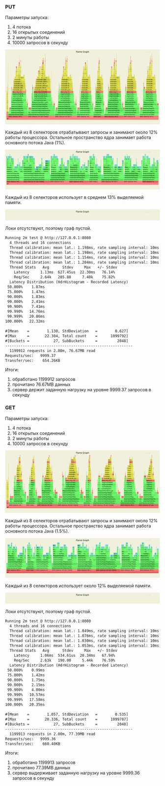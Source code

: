 ### PUT

Параметры запуска:
<ol>
<li>4 потока</li>
<li>16 открытых соединений</li>
<li>2 минуты работы</li>
<li>10000 запросов в секунду</li>
</ol>

![CPU PUT](async/cpu-put.svg)

Каждый из 8 селекторов отрабатывают запросы и занимают около 12% работы процессора. Остальное пространство ядра занимает работа основного потока Java (1%).

![ALLOC PUT](async/alloc-put.svg)

Каждый из 8 селекторов использует в среднем 13% выделяемой памяти.

![LOCK PUT](async/lock-put.svg)

Локи отсутствуют, поэтому граф пустой.

```
Running 2m test @ http://127.0.0.1:8080
  4 threads and 16 connections
  Thread calibration: mean lat.: 1.198ms, rate sampling interval: 10ms
  Thread calibration: mean lat.: 1.198ms, rate sampling interval: 10ms
  Thread calibration: mean lat.: 1.154ms, rate sampling interval: 10ms
  Thread calibration: mean lat.: 1.204ms, rate sampling interval: 10ms
  Thread Stats   Avg      Stdev     Max   +/- Stdev
    Latency     1.13ms  627.45us  22.30ms   76.14%
    Req/Sec     2.64k   205.88     7.40k    75.82%
  Latency Distribution (HdrHistogram - Recorded Latency)
 50.000%    1.07ms
 75.000%    1.47ms
 90.000%    1.83ms
 99.000%    2.41ms
 99.900%    7.41ms
 99.990%   14.76ms
 99.999%   20.86ms
100.000%   22.32ms

#[Mean    =        1.130, StdDeviation   =        0.627]
#[Max     =       22.304, Total count    =      1099792]
#[Buckets =           27, SubBuckets     =         2048]
----------------------------------------------------------
  1199912 requests in 2.00m, 76.67MB read
Requests/sec:   9999.37
Transfer/sec:    654.26KB
```

Итоги:
<ol>
<li>обработано 1199912 запросов</li>
<li>прочитано 76.67MB данных</li>
<li>сервер держит заданную нагрузку на уровне 9999.37 запросов в секунду</li>
</ol>

### GET

Параметры запуска:
<ol>
<li>4 потока</li>
<li>16 открытых соединений</li>
<li>2 минуты работы</li>
<li>10000 запросов в секунду</li>
</ol>

![CPU GET](async/cpu-get.svg)

Каждый из 8 селекторов отрабатывают запросы и занимают около 12% работы процессора. Остальное пространство ядра занимает работа основного потока Java (1.5%).

![ALLOC GET](async/alloc-get.svg)

Каждый из 8 селекторов использует около 12% выделяемой памяти.

![LOCK GET](async/lock-get.svg)

Локи отсутствуют, поэтому граф пустой.

```
Running 2m test @ http://127.0.0.1:8080
  4 threads and 16 connections
  Thread calibration: mean lat.: 1.049ms, rate sampling interval: 10ms
  Thread calibration: mean lat.: 1.076ms, rate sampling interval: 10ms
  Thread calibration: mean lat.: 1.030ms, rate sampling interval: 10ms
  Thread calibration: mean lat.: 1.053ms, rate sampling interval: 10ms
  Thread Stats   Avg      Stdev     Max   +/- Stdev
    Latency     1.06ms  534.61us  20.34ms   67.94%
    Req/Sec     2.63k   190.00     5.44k    76.59%
  Latency Distribution (HdrHistogram - Recorded Latency)
 50.000%    0.99ms
 75.000%    1.42ms
 90.000%    1.75ms
 99.000%    2.15ms
 99.900%    4.00ms
 99.990%   10.57ms
 99.999%   17.58ms
100.000%   20.35ms

#[Mean    =        1.057, StdDeviation   =        0.535]
#[Max     =       20.336, Total count    =      1099787]
#[Buckets =           27, SubBuckets     =         2048]
----------------------------------------------------------
  1199913 requests in 2.00m, 77.39MB read
Requests/sec:   9999.36
Transfer/sec:    660.40KB

```

Итоги:
<ol>
<li>обработано 1199913 запросов</li>
<li>прочитано 77.39MB данных</li>
<li>сервер выдерживает заданную нагрузку на уровне 9999.36 запросов в секунду</li>
</ol>